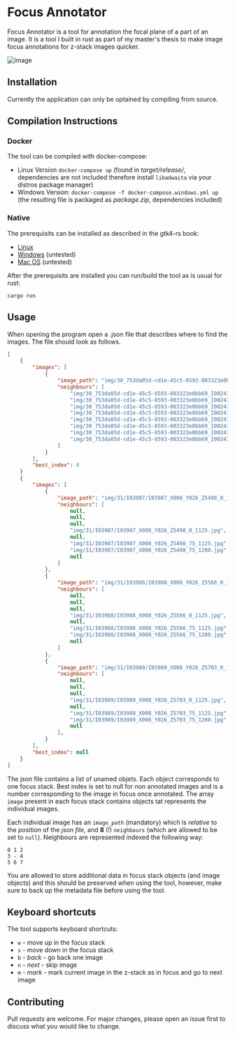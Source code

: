# Focus Annotator

Focus Annotator is a tool for annotation the focal plane of a part of an image. It is a tool I built in rust as part of my master's thesis to make image focus annotations for z-stack images quicker.

![image](https://user-images.githubusercontent.com/9381167/152766149-18ac6194-5586-4434-8a63-70b46496bb37.png)



## Installation

Currently the application can only be optained by compiling from source.

## Compilation Instructions

### Docker

The tool can be compiled with docker-compose:

* Linux Version `docker-compose up` (found in *target/release/*, dependencies are not included therefore install `libadwaita` via your distros package manager)
* Windows Version: `docker-compose -f docker-compose.windows.yml up` (the resulting file is packaged as *package.zip*, dependencies included)


### Native

The prerequisits can be installed as described in the gtk4-rs book:

* [Linux](https://gtk-rs.org/gtk4-rs/stable/latest/book/installation_linux.html)
* [Windows](https://gtk-rs.org/gtk4-rs/stable/latest/book/installation_windows.html) (untested)
* [Mac OS](https://gtk-rs.org/gtk4-rs/stable/latest/book/installation_macos.html) (untested)

After the prerequisits are installed you can run/build the tool as is usual for rust:

```
cargo run
```

## Usage

When opening the program open a .json file that describes where to find the images. The file should look as follows.

```json
[
    {
        "images": [
            {
                "image_path": "img/30_753da05d-cd1e-45c5-8593-003323e0bb69_I00243_X013_Y003_Z4648.jpg",
                "neighbours": [
                    "img/30_753da05d-cd1e-45c5-8593-003323e0bb69_I00243_X013_Y003_Z4648.jpg",
                    "img/30_753da05d-cd1e-45c5-8593-003323e0bb69_I00243_X013_Y003_Z4648.jpg",
                    "img/30_753da05d-cd1e-45c5-8593-003323e0bb69_I00243_X013_Y003_Z4648.jpg",
                    "img/30_753da05d-cd1e-45c5-8593-003323e0bb69_I00243_X013_Y003_Z4648.jpg",
                    "img/30_753da05d-cd1e-45c5-8593-003323e0bb69_I00243_X013_Y003_Z4648.jpg",
                    "img/30_753da05d-cd1e-45c5-8593-003323e0bb69_I00243_X013_Y003_Z4648.jpg",
                    "img/30_753da05d-cd1e-45c5-8593-003323e0bb69_I00243_X013_Y003_Z4648.jpg",
                    "img/30_753da05d-cd1e-45c5-8593-003323e0bb69_I00243_X013_Y003_Z4648.jpg"
                ]
            }
        ],
        "best_index": 0
    }
    {
        "images": [
            {
                "image_path": "img/31/I03987/I03987_X008_Y026_Z5498_0_1200.jpg",
                "neighbours": [
                    null,
                    null,
                    null,
                    "img/31/I03987/I03987_X008_Y026_Z5498_0_1125.jpg",
                    null,
                    "img/31/I03987/I03987_X008_Y026_Z5498_75_1125.jpg",
                    "img/31/I03987/I03987_X008_Y026_Z5498_75_1200.jpg",
                    null
                ]
            },
            {
                "image_path": "img/31/I03988/I03988_X008_Y026_Z5566_0_1200.jpg",
                "neighbours": [
                    null,
                    null,
                    null,
                    "img/31/I03988/I03988_X008_Y026_Z5566_0_1125.jpg",
                    null,
                    "img/31/I03988/I03988_X008_Y026_Z5566_75_1125.jpg",
                    "img/31/I03988/I03988_X008_Y026_Z5566_75_1200.jpg",
                    null
                ]
            },
            {
                "image_path": "img/31/I03989/I03989_X008_Y026_Z5703_0_1200.jpg",
                "neighbours": [
                    null,
                    null,
                    null,
                    "img/31/I03989/I03989_X008_Y026_Z5703_0_1125.jpg",
                    null,
                    "img/31/I03989/I03989_X008_Y026_Z5703_75_1125.jpg",
                    "img/31/I03989/I03989_X008_Y026_Z5703_75_1200.jpg",
                    null
                ],
            }
        ],
        "best_index": null
    }
]
```

The json file contains a list of unamed objets. Each object corresponds to one focus stack. Best index is set to null for non annotated images and is a number corresponding to the image in focus once annotated. The array `image` present in each focus stack contains objects tat represents the individual images.

Each individual image has an `image_path` (mandatory) which is *relative* to the *position* of the *json file*, and **8** (!) `neighbours` (which are allowed to be set to `null`). Neighbours are represented indexed the following way:

```
0 1 2
3 - 4
5 6 7
```


You are allowed to store additional data in focus stack objects (and image objects) and this should be preserved when using the tool, however, make sure to back up the metadata file before using the tool.

## Keyboard shortcuts

The tool supports keyboard shortcuts:

- `w` - move up in the focus stack
- `s` - move down in the focus stack
- `b` - *back* - go back one image
- `n` - *next* - skip image
- `m` - *mark* - mark current image in the z-stack as in focus and go to next image

## Contributing
Pull requests are welcome. For major changes, please open an issue first to discuss what you would like to change.
